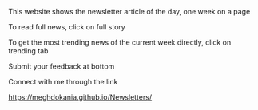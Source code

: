 

This website shows the newsletter article of the day, one week on a page

To read full news, click on full story

To get the most trending news of the current week directly, click on trending tab

Submit your feedback at bottom

Connect with me through the link


https://meghdokania.github.io/Newsletters/
